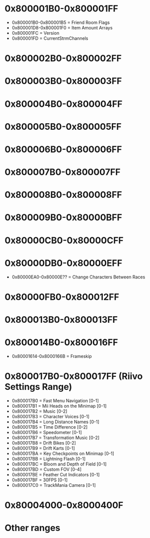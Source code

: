 # 0x800001B0-0x800001FF
- 0x800001B0-0x800001B5 = Friend Room Flags
- 0x800001D8-0x800001F0 = Item Amount Arrays
- 0x800001FC = Version
- 0x800001FD = CurrentStrmChannels

# 0x800002B0-0x800002FF

# 0x800003B0-0x800003FF

# 0x800004B0-0x800004FF

# 0x800005B0-0x800005FF

# 0x800006B0-0x800006FF

# 0x800007B0-0x800007FF

# 0x800008B0-0x800008FF

# 0x800009B0-0x80000BFF

# 0x80000CB0-0x80000CFF

# 0x80000DB0-0x80000EFF
- 0x80000EA0-0x80000E?? = Change Characters Between Races

# 0x80000FB0-0x800012FF

# 0x800013B0-0x800013FF

# 0x800014B0-0x800016FF
- 0x80001614-0x8000166B = Frameskip

# 0x800017B0-0x800017FF (Riivo Settings Range)
- 0x800017B0 = Fast Menu Navigation			[0-1]
- 0x800017B1 = Mii Heads on the Minimap		[0-1]
- 0x800017B2 = Music						[0-2]
- 0x800017B3 = Character Voices				[0-1]
- 0x800017B4 = Long Distance Names			[0-1]
- 0x800017B5 = Time Difference				[0-2]
- 0x800017B6 = Speedometer					[0-1]
- 0x800017B7 = Transformation Music			[0-2]
- 0x800017B8 = Drift Bikes					[0-2]
- 0x800017B9 = Drift Karts					[0-1]
- 0x800017BA = Key Checkpoints on Minimap	[0-1]
- 0x800017BB = Lightning Flash				[0-1]
- 0x800017BC = Bloom and Depth of Field		[0-1]
- 0x800017BD = Custom FOV					[0-4]
- 0x800017BE = Feather Cut Indicators		[0-1]
- 0x800017BF = 30FPS						[0-1]
- 0x800017C0 = TrackMania Camera			[0-1]

# 0x80004000-0x8000400F

# Other ranges
